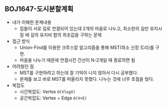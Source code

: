 ## BOJ1647-도시분할계획

- 내가 이해한 문제내용
  - 집들이 서로 길로 연결되어 있는데 2개의 마을로 나누고, 최소한의 길만 유지시킬 때 길의 유지비 합의 최솟값을 구하는 문제
- 접근 방식
  - Union-Find를 이용한 크루스칼 알고리즘을 통해 MST(최소 신장 트리)를 구현.
  - 마을을 나누기 때문에 연결시킨 간선이 N-2개일 때 종료하면 됨
- 어려웠던 점
  - MST를 구현하려고 하는데 잘 기억이 나지 않아서 다시 공부했다.
  - 문제를 보고 바로 MST를 떠올리지 못했다. 나누는 것에 너무 초점을 뒀다.
- 복잡도
  - 시간복잡도: Vertex `O(VlogV)`
  - 공간복잡도: Vertex + Edge `O(V+E)`

